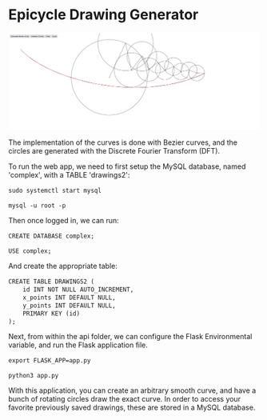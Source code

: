 # Epicycle Drawing Generator #

![Epicycle Drawing](images/Epicycle_example.png)

The implementation of the curves is done with Bezier curves, and the circles are generated with the Discrete Fourier Transform (DFT).


To run the web app, we need to first setup the MySQL database, named 'complex', with a TABLE 'drawings2':

```
sudo systemctl start mysql
```
```
mysql -u root -p
```

Then once logged in, we can run:

```
CREATE DATABASE complex;
```
```
USE complex;
```

And create the appropriate table:

```
CREATE TABLE DRAWINGS2 (
	id INT NOT NULL AUTO_INCREMENT,
	x_points INT DEFAULT NULL,
	y_points INT DEFAULT NULL,
	PRIMARY KEY (id)
);
```

Next, from within the api folder, we can configure the Flask Environmental variable, and run the Flask application file.

```
export FLASK_APP=app.py
```

```
python3 app.py
```

With this application, you can create an arbitrary smooth curve, and have a bunch of rotating circles draw the exact curve. In order to access your favorite previously saved drawings, these are stored in a MySQL database.


